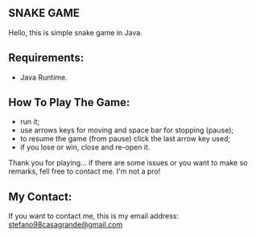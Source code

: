 ## SNAKE GAME
Hello, this is simple snake game in Java. 

## Requirements:
- Java Runtime.

## How To Play The Game:
- run it;
- use arrows keys for moving and space bar for stopping (pause);
- to resume the game (from pause) click the last arrow key used;
- if you lose or win, close and re-open it.

Thank you for playing... if there are some issues or you want to make so remarks, 
fell free to contact me. I'm not a pro!

## My Contact:
If you want to contact me, this is my email address: stefano98casagrande@gmail.com